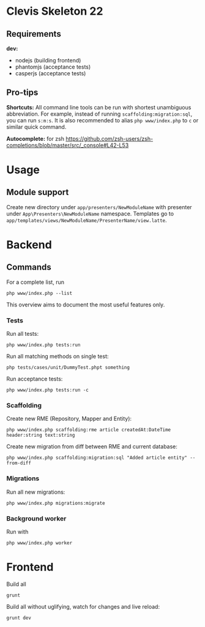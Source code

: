 Clevis Skeleton 22
==================

## Requirements

**dev:**
- nodejs (building frontend)
- phantomjs (acceptance tests)
- casperjs (acceptance tests)

## Pro-tips

**Shortcuts:** All command line tools can be run with shortest unambiguous abbreviation. For example, instead of running
`scaffolding:migration:sql`, you can run `s:m:s`. It is also recommended to alias `php www/index.php` to `c`
or similar quick command.

**Autocomplete:** for zsh https://github.com/zsh-users/zsh-completions/blob/master/src/_console#L42-L53

# Usage

## Module support

Create new directory under `app/presenters/NewModuleName` with presenter under `App\Presenters\NewModuleName` namespace.
Templates go to `app/templates/views/NewModuleName/PresenterName/view.latte`.

# Backend

## Commands

For a complete list, run
```
php www/index.php --list
```
This overview aims to document the most useful features only.

### Tests

Run all tests:
```
php www/index.php tests:run
```

Run all matching methods on single test:
```
php tests/cases/unit/DummyTest.phpt something
```

Run acceptance tests:
```
php www/index.php tests:run -c
```

### Scaffolding

Create new RME (Repository, Mapper and Entity):
```
php www/index.php scaffolding:rme article createdAt:DateTime header:string text:string
```

Create new migration from diff between RME and current database:
```
php www/index.php scaffolding:migration:sql "Added article entity" --from-diff
```

### Migrations

Run all new migrations:
```
php www/index.php migrations:migrate
```

### Background worker

Run with
```
php www/index.php worker
```

# Frontend

Build all
```
grunt
```

Build all without uglifying, watch for changes and live reload:
```
grunt dev
```
